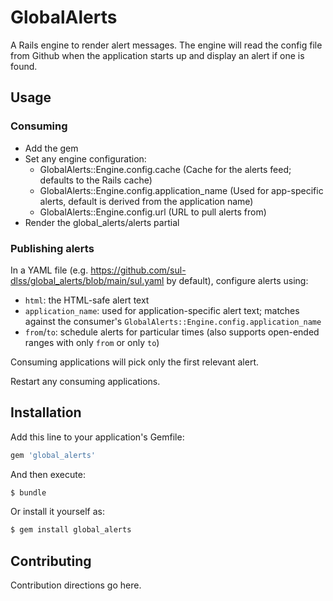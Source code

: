 # GlobalAlerts
A Rails engine to render alert messages. The engine will read the config file from Github when the application starts up and display an alert if one is found.

## Usage

### Consuming

- Add the gem
- Set any engine configuration:
   - GlobalAlerts::Engine.config.cache (Cache for the alerts feed; defaults to the Rails cache)
   - GlobalAlerts::Engine.config.application_name (Used for app-specific alerts, default is derived from the application name)
   - GlobalAlerts::Engine.config.url (URL to pull alerts from)
- Render the global_alerts/alerts partial

### Publishing alerts

In a YAML file (e.g. https://github.com/sul-dlss/global_alerts/blob/main/sul.yaml by default), configure alerts using:

- `html`: the HTML-safe alert text
- `application_name`: used for application-specific alert text; matches against the consumer's `GlobalAlerts::Engine.config.application_name`
- `from`/`to`: schedule alerts for particular times (also supports open-ended ranges with only `from` or only `to`)

Consuming applications will pick only the first relevant alert.

Restart any consuming applications.

## Installation
Add this line to your application's Gemfile:

```ruby
gem 'global_alerts'
```

And then execute:
```bash
$ bundle
```

Or install it yourself as:
```bash
$ gem install global_alerts
```

## Contributing
Contribution directions go here.
